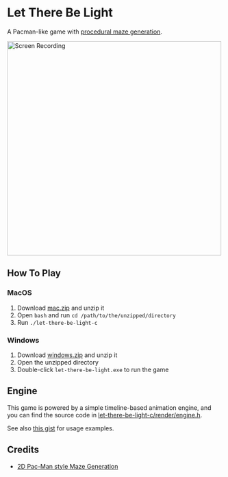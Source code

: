 # Let There Be Light

A Pacman-like game with [procedural maze generation](https://maze-gen.stackblitz.io).

<a href="https://www.youtube.com/watch?v=vpVM1zOUQpE">
  <img src="https://user-images.githubusercontent.com/6022672/144929989-8b80c703-1bda-4b5d-ac34-8e68e4a7f7f9.png" width="500" alt="Screen Recording">
</a>

## How To Play

### MacOS

1. Download [mac.zip](https://github.com/idiotWu/let-there-be-light-c/releases/download/1.0.0/mac.zip) and unzip it
2. Open `bash` and run `cd /path/to/the/unzipped/directory`
3. Run `./let-there-be-light-c`

### Windows

1. Download [windows.zip](https://github.com/idiotWu/let-there-be-light-c/releases/download/1.0.0/windows.zip) and unzip it
2. Open the unzipped directory
3. Double-click `let-there-be-light.exe` to run the game


## Engine

This game is powered by a simple timeline-based animation engine, and you can find the source code in [let-there-be-light-c/render/engine.h](https://github.com/idiotWu/let-there-be-light-c/blob/master/let-there-be-light-c/render/engine.h).

See also [this gist](https://gist.github.com/idiotWu/fb6b084fab6db0d6c4ab60b27e6ddfa6#file-main-c) for usage examples.


## Credits

- [2D Pac-Man style Maze Generation](http://www.contralogic.com/2d-pac-man-style-maze-generation/)
